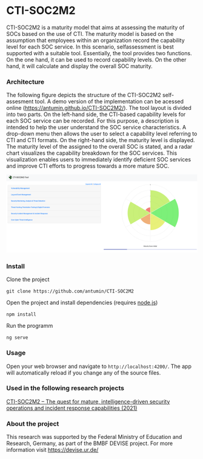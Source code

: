 # CTI-SOC2M2
CTI-SOC2M2 is a maturity model that aims at assessing the maturity of SOCs based on the use of CTI. The maturity model is based on the assumption that employees within an organization record the capability level for each SOC service. In this scenario, selfassessment is best supported with a suitable tool. Essentially, the tool provides two functions. 
On the one hand, it can be used to record capability levels. On the other hand, it will calculate and display the overall SOC maturity.

### Architecture 
The following figure depicts the structure of the CTI-SOC2M2 self-assesment tool. A demo version of the implementation can be acessed online (https://antumin.github.io/CTI-SOC2M2/).
The tool layout is divided into two parts. On the left-hand side, the CTI-based capability levels for each SOC service can be recorded. For this purpose, a description
is intended to help the user understand the SOC service characteristics. A drop-down menu then allows the user to select a capability level referring to CTI and CTI formats. On the right-hand side, the maturity level is displayed. The maturity level of the assigned to the overall SOC is stated, and a radar chart visualizes the capability breakdown for the SOC services. This visualization enables users to immediately identify deficient SOC services and improve CTI efforts to progress towards a more mature SOC.

![](architecture.png?raw=true)

### Install
Clone the project 
```
git clone https://github.com/antumin/CTI-SOC2M2
```

Open the project and install dependencies (requires [node.js](https://docs.npmjs.com/downloading-and-installing-node-js-and-npm))
```
npm install
```

Run the programm
```
ng serve
```

### Usage
Open your web browser and navigate to `http://localhost:4200/`. The app will automatically reload if you change any of the source files.

### Used in the following research projects
[CTI-SOC2M2 – The quest for mature, intelligence-driven security operations and incident response capabilities (2021)](https://www.sciencedirect.com/science/article/pii/S0167404821003060)

### About the project 

This research was supported by the Federal Ministry of Education and Research, Germany, as part of the BMBF DEVISE project.
For more information visit https://devise.ur.de/ 
